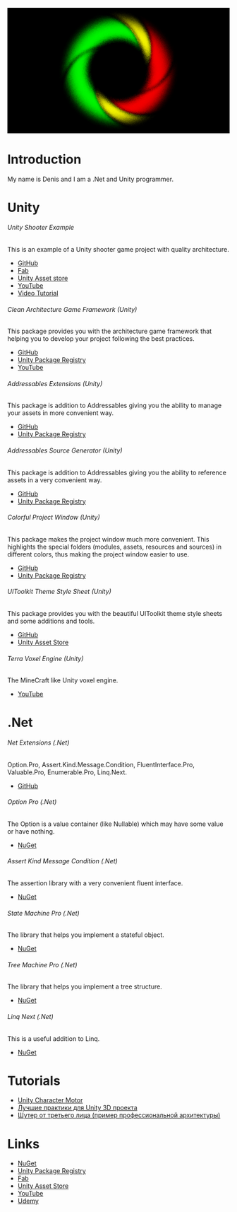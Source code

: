 ![Logo](Logo.png)

# Introduction
My name is Denis and I am a .Net and Unity programmer.

# Unity
###### Unity Shooter Example
This is an example of a Unity shooter game project with quality architecture.
- [GitHub](https://github.com/Denis535/UnityShooterExample)
- [Fab](https://www.fab.com/listings/ce815185-13df-4580-826f-5ef5ed598077)
- [Unity Asset store](https://u3d.as/3pWS)
- [YouTube](https://youtu.be/sfkF_tLaoOk)
- [Video Tutorial](https://www.udemy.com/user/denis-84102)

###### Clean Architecture Game Framework (Unity)
This package provides you with the architecture game framework that helping you to develop your project following the best practices.
- [GitHub](https://github.com/Denis535/UnityFramework/)
- [Unity Package Registry](https://openupm.com/packages/com.denis535.clean-architecture-game-framework/)
- [YouTube](https://youtu.be/JQobAqfakJQ)

###### Addressables Extensions (Unity)
This package is addition to Addressables giving you the ability to manage your assets in more convenient way.
- [GitHub](https://github.com/Denis535/UnityFramework/)
- [Unity Package Registry](https://openupm.com/packages/com.denis535.addressables-extensions/)

###### Addressables Source Generator (Unity)
This package is addition to Addressables giving you the ability to reference assets in a very convenient way.
- [GitHub](https://github.com/Denis535/UnityFramework/)
- [Unity Package Registry](https://openupm.com/packages/com.denis535.addressables-source-generator/)

###### Colorful Project Window (Unity)
This package makes the project window much more convenient. This highlights the special folders (modules, assets, resources and sources) in different colors, thus making the project window easier to use.
- [GitHub](https://github.com/Denis535/UnityFramework/)
- [Unity Package Registry](https://openupm.com/packages/com.denis535.colorful-project-window/)

###### UIToolkit Theme Style Sheet (Unity)
This package provides you with the beautiful UIToolkit theme style sheets and some additions and tools.
- [GitHub](https://github.com/Denis535/UIToolkitThemeStyleSheet)
- [Unity Asset Store](https://assetstore.unity.com/packages/tools/gui/uitoolkit-theme-style-sheet-273463)

###### Terra Voxel Engine (Unity)
The MineCraft like Unity voxel engine.
- [YouTube](https://youtube.com/playlist?list=PLCBvBw9keXRP7-GIVQt0qIsFRGGDIwvJV)

# .Net
###### Net Extensions (.Net)
Option.Pro, Assert.Kind.Message.Condition, FluentInterface.Pro, Valuable.Pro, Enumerable.Pro, Linq.Next.
- [GitHub](https://github.com/denis535/Net.Extensions)

###### Option Pro (.Net)
The Option is a value container (like Nullable) which may have some value or have nothing.
- [NuGet](https://www.nuget.org/packages/Option.Pro)

###### Assert Kind Message Condition (.Net)
The assertion library with a very convenient fluent interface.
- [NuGet](https://www.nuget.org/packages/Assert.Kind.Message.Condition)

###### State Machine Pro (.Net)
The library that helps you implement a stateful object.
- [NuGet](https://www.nuget.org/packages/StateMachine.Pro)

###### Tree Machine Pro (.Net)
The library that helps you implement a tree structure.
- [NuGet](https://www.nuget.org/packages/TreeMachine.Pro)

###### Linq Next (.Net)
This is a useful addition to Linq.
- [NuGet](https://www.nuget.org/packages/Linq.Next)

# Tutorials
- [Unity Character Motor](https://gamedev.ru/unity/articles/Unity_Character_Motor)
- [Лучшие практики для Unity 3D проекта](https://habr.com/ru/articles/833532/)
- [Шутер от третьего лица (пример профессиональной архитектуры)](https://www.udemy.com/course/szfztcwd)

# Links
- [NuGet](https://www.nuget.org/profiles/Denis535)
- [Unity Package Registry](https://openupm.com/packages/?sort=downloads&q=denis535)
- [Fab](https://www.fab.com/sellers/Denis535)
- [Unity Asset Store](https://assetstore.unity.com/publishers/90787)
- [YouTube](https://www.youtube.com/channel/UCLFdZl0pFkCkHpDWmodBUFg)
- [Udemy](https://www.udemy.com/user/denis-84102)
